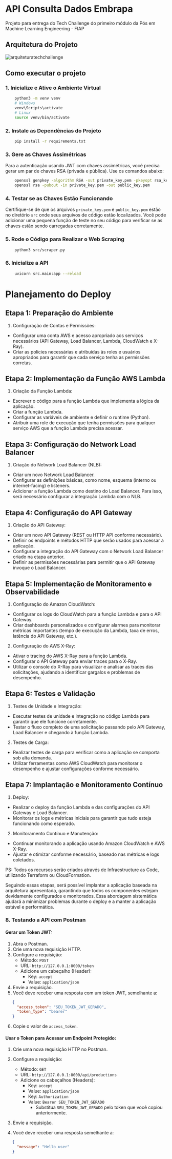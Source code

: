 # API Consulta Dados Embrapa

Projeto para entrega do Tech Challenge do primeiro módulo da Pós em Machine Learning Engineering - FIAP

## Arquitetura do Projeto

![arquiteturatechchallenge](https://github.com/bpcavalcante/api-consulta-dados-embrapa/assets/69259703/992b1cf2-8cac-407f-bad6-cd38ba7a764a)

## Como executar o projeto

### 1. Inicialize e Ative o Ambiente Virtual

```bash
    python3 -m venv venv
    # Windows
    venv\Scripts\activate
    # Linux
    source venv/bin/activate
```

### 2. Instale as Dependências do Projeto

```bash
    pip install -r requirements.txt
```

### 3. Gere as Chaves Assimétricas

Para a autenticação usando JWT com chaves assimétricas, você precisa gerar um par de chaves RSA (privada e pública). Use os comandos abaixo:

```bash
    openssl genpkey -algorithm RSA -out private_key.pem -pkeyopt rsa_keygen_bits:2048
    openssl rsa -pubout -in private_key.pem -out public_key.pem
```

### 4. Testar se as Chaves Estão Funcionando

Certifique-se de que os arquivos `private_key.pem` e `public_key.pem` estão no diretório `src` onde seus arquivos de código estão localizados. Você pode adicionar uma pequena função de teste no seu código para verificar se as chaves estão sendo carregadas corretamente.

### 5. Rode o Código para Realizar o Web Scraping

```bash
    python3 src/scraper.py
```

### 6. Inicialize a API

```bash
    uvicorn src.main:app --reload
```

# Planejamento do Deploy

## Etapa 1: Preparação do Ambiente
1. Configuração de Contas e Permissões:
- Configurar uma conta AWS e acesso apropriado aos serviços necessários (API Gateway, Load Balancer, Lambda, CloudWatch e X-Ray).
- Criar as policies necessárias e atribuídas às roles e usuários apropriados para garantir que cada serviço tenha as permissões corretas.

## Etapa 2: Implementação da Função AWS Lambda
1. Criação da Função Lambda:
- Escrever o código para a função Lambda que implementa a lógica da aplicação.
- Criar a função Lambda.
- Configurar as variáveis de ambiente e definir o runtime (Python).
- Atribuir uma role de execução que tenha permissões para qualquer serviço AWS que a função Lambda precisa acessar.

## Etapa 3: Configuração do Network Load Balancer
1. Criação do Network Load Balancer (NLB):
- Criar um novo Network Load Balancer.
- Configurar as definições básicas, como nome, esquema (interno ou internet-facing) e listeners.
- Adicionar a função Lambda como destino do Load Balancer. Para isso, será necessário configurar a integração Lambda com o NLB.

## Etapa 4: Configuração do API Gateway
1. Criação do API Gateway:
- Criar um novo API Gateway (REST ou HTTP API conforme necessário).
- Definir os endpoints e métodos HTTP que serão usados para acessar a aplicação.
- Configurar a integração do API Gateway com o Network Load Balancer criado na etapa anterior.
- Definir as permissões necessárias para permitir que o API Gateway invoque o Load Balancer.


## Etapa 5: Implementação de Monitoramento e Observabilidade
1. Configuração do Amazon CloudWatch:

- Configurar os logs do CloudWatch para a função Lambda e para o API Gateway.
- Criar dashboards personalizados e configurar alarmes para monitorar métricas importantes (tempo de execução da Lambda, taxa de erros, latência do API Gateway, etc.).

2. Configuração do AWS X-Ray:

- Ativar o tracing do AWS X-Ray para a função Lambda.
- Configurar o API Gateway para enviar traces para o X-Ray.
- Utilizar o console do X-Ray para visualizar e analisar as traces das solicitações, ajudando a identificar gargalos e problemas de desempenho.

## Etapa 6: Testes e Validação
1. Testes de Unidade e Integração:

- Executar testes de unidade e integração no código Lambda para garantir que ele funcione corretamente.
- Testar o fluxo completo de uma solicitação passando pelo API Gateway, Load Balancer e chegando à função Lambda.
2. Testes de Carga:

- Realizar testes de carga para verificar como a aplicação se comporta sob alta demanda.
- Utilizar ferramentas como AWS CloudWatch para monitorar o desempenho e ajustar configurações conforme necessário.


## Etapa 7: Implantação e Monitoramento Contínuo
1. Deploy:

- Realizar o deploy da função Lambda e das configurações do API Gateway e Load Balancer.
- Monitorar os logs e métricas iniciais para garantir que tudo esteja funcionando como esperado.

2. Monitoramento Contínuo e Manutenção:

- Continuar monitorando a aplicação usando Amazon CloudWatch e AWS X-Ray.
- Ajustar e otimizar conforme necessário, baseado nas métricas e logs coletados.


PS: Todos os recursos serão criados através de Infraestructure as Code, utilizando Terraform ou CloudFormation.

Seguindo essas etapas, será possível implantar a aplicação baseada na arquitetura apresentada, garantindo que todos os componentes estejam devidamente configurados e monitorados. Essa abordagem sistemática ajudará a minimizar problemas durante o deploy e a manter a aplicação estável e performática.

### 8. Testando a API com Postman

#### Gerar um Token JWT:

1. Abra o Postman.
2. Crie uma nova requisição HTTP.
3. Configure a requisição:
   - Método: `POST`
   - URL: `http://127.0.0.1:8000/token`
   - Adicione um cabeçalho (Header):
     - Key: `accept`
     - Value: `application/json`
4. Envie a requisição.
5. Você deve receber uma resposta com um token JWT, semelhante a:

```json
   {
     "access_token": "SEU_TOKEN_JWT_GERADO",
     "token_type": "bearer"
   }
```
6. Copie o valor de `access_token`.

#### Usar o Token para Acessar um Endpoint Protegido:

1. Crie uma nova requisição HTTP no Postman.
2. Configure a requisição:
   - Método: `GET`
   - URL: `http://127.0.0.1:8000/api/productions`
   - Adicione os cabeçalhos (Headers):
     - Key: `accept`
     - Value: `application/json`
     - Key: `Authorization`
     - Value: `Bearer SEU_TOKEN_JWT_GERADO`
       - Substitua `SEU_TOKEN_JWT_GERADO` pelo token que você copiou anteriormente.

3. Envie a requisição.

4. Você deve receber uma resposta semelhante a:

```json
   {
     "message": "Hello user"
   }
```